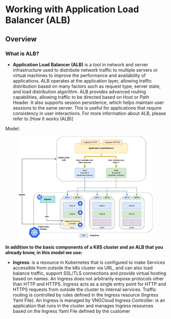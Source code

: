 # Working with Application Load Balancer (ALB)

## Overview <a href="#workingwithapplicationloadbalancer-alb-tongquan" id="workingwithapplicationloadbalancer-alb-tongquan"></a>

### What is ALB? <a href="#workingwithapplicationloadbalancer-alb-alblagi" id="workingwithapplicationloadbalancer-alb-alblagi"></a>

* **Application Load Balancer (ALB)** is a tool in network and server infrastructure used to distribute network traffic to multiple servers or virtual machines to improve the performance and availability of applications. ALB operates at the application layer, allowing traffic distribution based on many factors such as request type, server state, and load distribution algorithm. ALB provides advanced routing capabilities, allowing traffic to be directed based on Host or Path Header. It also supports session persistence, which helps maintain user sessions to the same server. This is useful for applications that require consistency in user interactions. For more information about ALB, please refer to \[How it works (ALB)]

Model:

<figure><img src="../../../.gitbook/assets/image (1) (1) (1) (1) (1) (1) (1) (1) (1) (1) (1) (1) (1) (1) (1) (1) (1) (1) (1).png" alt=""><figcaption></figcaption></figure>

**In addition to the basic components of a K8S cluster and an ALB that you already know, in this model we use:**&#x20;

* **Ingress**: is a resource in Kubernetes that is configured to make Services accessible from outside the k8s cluster via URL, and can also load balance traffic, support SSL/TLS connections and provide virtual hosting based on names. An Ingress does not arbitrarily expose protocols other than HTTP and HTTPS. Ingress acts as a single entry point for HTTP and HTTPS requests from outside the cluster to internal services. Traffic routing is controlled by rules defined in the Ingress resource (Ingress Yaml File). An Ingress is managed by VNGCloud Ingress Controller: is an application that runs in the cluster and manages Ingress resources based on the Ingress Yaml File defined by the customer
